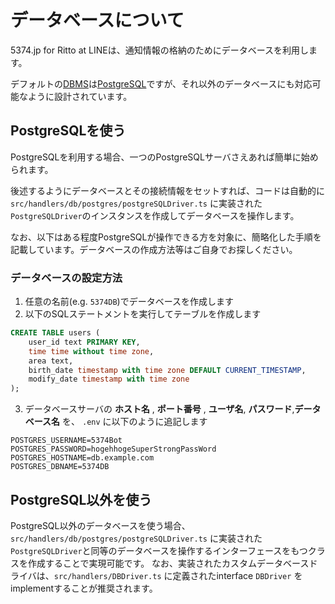 # データベースについて

5374.jp for Ritto at LINEは、通知情報の格納のためにデータベースを利用します。

デフォルトの[DBMS](https://ja.wikipedia.org/wiki/%E3%83%87%E3%83%BC%E3%82%BF%E3%83%99%E3%83%BC%E3%82%B9%E7%AE%A1%E7%90%86%E3%82%B7%E3%82%B9%E3%83%86%E3%83%A0)は[PostgreSQL](https://www.postgresql.org/)ですが、それ以外のデータベースにも対応可能なように設計されています。

## PostgreSQLを使う
PostgreSQLを利用する場合、一つのPostgreSQLサーバさえあれば簡単に始められます。


後述するようにデータベースとその接続情報をセットすれば、コードは自動的に`src/handlers/db/postgres/postgreSQLDriver.ts` に実装された`PostgreSQLDriver`のインスタンスを作成してデータベースを操作します。


なお、以下はある程度PostgreSQLが操作できる方を対象に、簡略化した手順を記載しています。データベースの作成方法等はご自身でお探しください。

### データベースの設定方法
1. 任意の名前(e.g. `5374DB`)でデータベースを作成します
1. 以下のSQLステートメントを実行してテーブルを作成します

```sql
CREATE TABLE users (
    user_id text PRIMARY KEY,
    time time without time zone,
    area text,
    birth_date timestamp with time zone DEFAULT CURRENT_TIMESTAMP,
    modify_date timestamp with time zone
);

```

3. データベースサーバの **ホスト名** , **ポート番号** , **ユーザ名**, **パスワード**,**データベース名** を、 `.env` に以下のように追記します

```
POSTGRES_USERNAME=5374Bot
POSTGRES_PASSWORD=hogehhogeSuperStrongPassWord
POSTGRES_HOSTNAME=db.example.com
POSTGRES_DBNAME=5374DB
```


## PostgreSQL以外を使う
PostgreSQL以外のデータベースを使う場合、
`src/handlers/db/postgres/postgreSQLDriver.ts` に実装された`PostgreSQLDriver`と同等のデータベースを操作するインターフェースをもつクラスを作成することで実現可能です。 なお、実装されたカスタムデータベースドライバは、`src/handlers/DBDriver.ts` に定義されたinterface `DBDriver` をimplementすることが推奨されます。

